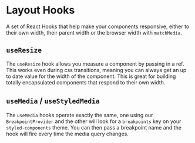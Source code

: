# Layout Hooks

A set of React Hooks that help make your components responsive, either to their own width, their parent width or the browser width with `matchMedia`.

## `useResize`

The `useResize` hook allows you measure a component by passing in a ref. This works even during css transitions, meaning you can always get an up to date value for the width of the component. This is great for building totally encapsulated components that respond to their own width.

## `useMedia` / `useStyledMedia`

The `useMedia` hooks operate exactly the same, one using our `BreakpointProvider` and the other will look for a `breakpoints` key on your `styled-components` theme. You can then pass a breakpoint name and the hook will fire every time the media query changes.
